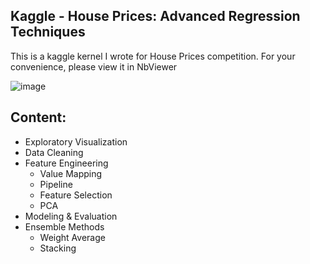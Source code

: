 ## Kaggle - House Prices: Advanced Regression Techniques

This is a kaggle kernel I wrote for House Prices competition. For your convenience, please view it in NbViewer

![image](http://m.qpic.cn/psb?/V107khlM1bLYMn/QqkUQ5iIPfNEg5VfemDKvsVmzs3D*8XadHIJ64J3umQ!/b/dAgBAAAAAAAA&bo=swNlAgAAAAADB*U!&rf=viewer_4)

## Content:

- Exploratory Visualization
- Data Cleaning
- Feature Engineering  
  - Value Mapping
  - Pipeline
  - Feature Selection
  - PCA
- Modeling & Evaluation  
- Ensemble Methods
  - Weight Average
  - Stacking
